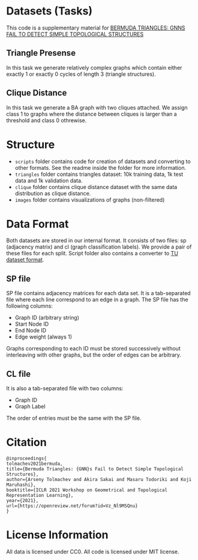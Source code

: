 # Datasets (Tasks)
This code is a supplementary material for [BERMUDA TRIANGLES: GNNS FAIL TO DETECT
SIMPLE TOPOLOGICAL STRUCTURES](https://openreview.net/pdf?id=Vz_Nl9MSQnu)
## Triangle Presense

In this task we generate relatively complex graphs which contain either exactly 1 or exactly 0
cycles of length 3 (triangle structures).

## Clique Distance

In this task we generate a BA graph with two cliques attached.
We assign class 1 to graphs where the distance between cliques is larger than a threshold and class 0 othrewise.

# Structure

* `scripts` folder contains code for creation of datasets and converting to other formats.
See the readme inside the folder for more information.
* `triangles` folder contains triangles dataset: 10k training data, 1k test data and 1k validation data.
* `clique` folder contains clique distance dataset with the same data distribution as clique distance.
* `images` folder contains visualizations of graphs (non-filtered)

# Data Format

Both datasets are stored in our internal format.
It consists of two files: sp (adjacency matrix) and cl (graph classification labels).
We provide a pair of these files for each split.
Script folder also contains a converter to [TU dataset format](https://chrsmrrs.github.io/datasets/).

## SP file

SP file contains adjacency matrices for each data set.
It is a tab-separated file where each line correspond to an edge in a graph.
The SP file has the following columns:

* Graph ID (arbitrary string)
* Start Node ID
* End Node ID
* Edge weight (always 1)

Graphs corresponding to each ID must be stored successively without interleaving with other graphs,
but the order of edges can be arbitrary.

## CL file

It is also a tab-separated file with two columns:

* Graph ID
* Graph Label

The order of entries must be the same with the SP file.

# Citation
```
@inproceedings{
tolmachev2021bermuda,
title={Bermuda Triangles: {GNN}s Fail to Detect Simple Topological Structures},
author={Arseny Tolmachev and Akira Sakai and Masaru Todoriki and Koji Maruhashi},
booktitle={ICLR 2021 Workshop on Geometrical and Topological Representation Learning},
year={2021},
url={https://openreview.net/forum?id=Vz_Nl9MSQnu}
}
```

# License Information

All data is licensed under CC0.
All code is licensed under MIT license.
